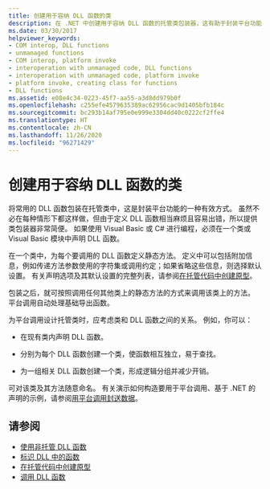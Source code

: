 ```yaml
---
title: 创建用于容纳 DLL 函数的类
description: 在 .NET 中创建用于容纳 DLL 函数的托管类包装器，这有助于封装平台功能。
ms.date: 03/30/2017
helpviewer_keywords:
- COM interop, DLL functions
- unmanaged functions
- COM interop, platform invoke
- interoperation with unmanaged code, DLL functions
- interoperation with unmanaged code, platform invoke
- platform invoke, creating class for functions
- DLL functions
ms.assetid: e08e4c34-0223-45f7-aa55-a3d8dd979b0f
ms.openlocfilehash: c255efe4579635389ac62956cac9d1405bfb184c
ms.sourcegitcommit: bc293b14af795e0e999e3304dd40c0222cf2ffe4
ms.translationtype: HT
ms.contentlocale: zh-CN
ms.lasthandoff: 11/26/2020
ms.locfileid: "96271429"
---
```

# <a name="creating-a-class-to-hold-dll-functions"></a>创建用于容纳 DLL 函数的类

将常用的 DLL 函数包装在托管类中，这是封装平台功能的一种有效方式。 虽然不必在每种情形下都这样做，但由于定义 DLL 函数相当麻烦且容易出错，所以提供类包装器非常简便。 如果使用 Visual Basic 或 C# 进行编程，必须在一个类或 Visual Basic 模块中声明 DLL 函数。  
  
 在一个类中，为每个要调用的 DLL 函数定义静态方法。 定义中可以包括附加信息，例如传递方法参数使用的字符集或调用约定；如果省略这些信息，则选择默认设置。 有关声明选项及其默认设置的完整列表，请参阅[在托管代码中创建原型](creating-prototypes-in-managed-code.md)。  
  
 包装之后，就可按照调用任何其他类上的静态方法的方式来调用该类上的方法。 平台调用自动处理基础导出函数。  
  
 为平台调用设计托管类时，应考虑类和 DLL 函数之间的关系。 例如，你可以：  
  
- 在现有类内声明 DLL 函数。  
  
- 分别为每个 DLL 函数创建一个类，使函数相互独立，易于查找。  
  
- 为一组相关 DLL 函数创建一个类，形成逻辑分组并减少开销。  
  
 可对该类及其方法随意命名。 有关演示如何构造要用于平台调用、基于 .NET 的声明的示例，请参阅[用平台调用封送数据](marshaling-data-with-platform-invoke.md)。  
  
## <a name="see-also"></a>请参阅

- [使用非托管 DLL 函数](consuming-unmanaged-dll-functions.md)
- [标识 DLL 中的函数](identifying-functions-in-dlls.md)
- [在托管代码中创建原型](creating-prototypes-in-managed-code.md)
- [调用 DLL 函数](calling-a-dll-function.md)
